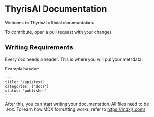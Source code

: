 # ThyrisAI Documentation

Welcome to ThyrisAI official documentation.

To contribute, open a pull request with your changes.

## Writing Requirements

Every doc needs a header. This is where you will put your metadata.

Example header:
```
---
title: "/api/text"
categories: ['docs']
status: "published"
---
```

After this, you can start writing your documentation. All files need to be `.MDX`. To learn how MDX formatting works, refer to https://mdxjs.com/
